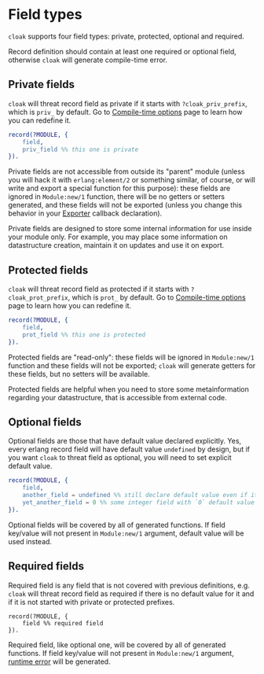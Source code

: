 # Field types

`cloak` supports four field types: private, protected, optional and required.

Record definition should contain at least one required or optional field, otherwise `cloak` will generate compile-time error.

## Private fields

`cloak` will threat record field as private if it starts with `?cloak_priv_prefix`, which is `priv_` by default. Go to [Compile-time options](compile-time-options.md) page to learn how you can redefine it.

```erlang
record(?MODULE, {
    field,
    priv_field %% this one is private
}).
```

Private fields are not accessible from outside its "parent" module (unless you will hack it with `erlang:element/2` or something similar, of course, or will write and export a special function for this purpose): these fields are ignored in `Module:new/1` function, there will be no getters or setters generated, and these fields will not be exported (unless you change this behavior in your [Exporter](exporters.md) callback declaration).

Private fields are designed to store some internal information for use inside your module only. For example, you may place some information on datastructure creation, maintain it on updates and use it on export.

## Protected fields

`cloak` will threat record field as protected if it starts with `?cloak_prot_prefix`, which is `prot_` by default. Go to [Compile-time options](compile-time-options.md) page to learn how you can redefine it.

```erlang
record(?MODULE, {
    field,
    prot_field %% this one is protected
}).
```

Protected fields are "read-only": these fields will be ignored in `Module:new/1` function and these fields will not be exported; `cloak` will generate getters for these fields, but no setters will be available.

Protected fields are helpful when you need to store some metainformation regarding your datastructure, that is accessible from external code.

## Optional fields

Optional fields are those that have default value declared explicitly. Yes, every erlang record field will have default value `undefined` by design, but if you want `cloak` to threat field as optional, you will need to set explicit default value.

```erlang
record(?MODULE, {
    field,
    another_field = undefined %% still declare default value even if it is `undefined`
    yet_another_field = 0 %% some integer field with `0` default value
}).
```

Optional fields will be covered by all of generated functions. If field key/value will not present in `Module:new/1` argument, default value will be used instead.

## Required fields

Required field is any field that is not covered with previous definitions, e.g. `cloak` will threat record field as required if there is no default value for it and if it is not started with private or protected prefixes.

```
record(?MODULE, {
    field %% required field
}).
```

Required field, like optional one, will be covered by all of generated functions. If field key/value will not present in `Module:new/1` argument, [runtime error](runtime-errors.md) will be generated.
